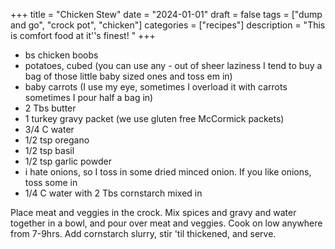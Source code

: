 ﻿+++
title = "Chicken Stew"
date = "2024-01-01"
draft = false
tags = ["dump and go", "crock pot", "chicken"]
categories = ["recipes"]
description = "This is comfort food at it''s finest! "
+++

* bs chicken boobs
* potatoes, cubed (you can use any - out of sheer laziness I tend to buy a bag of those little baby sized ones and toss em in)
* baby carrots (I use my eye, sometimes I overload it with carrots sometimes I pour half a bag in)
* 2 Tbs butter
* 1 turkey gravy packet (we use gluten free McCormick packets)
* 3/4 C water
* 1/2 tsp oregano
* 1/2 tsp basil
* 1/2 tsp garlic powder
* i hate onions, so I toss in some dried minced onion. If you like onions, toss some in
* 1/4 C water with 2 Tbs cornstarch mixed in

Place meat and veggies in the crock. Mix spices and gravy and water together in a bowl, and pour over meat and veggies. Cook on low anywhere from 7-9hrs. Add cornstarch slurry, stir 'til thickened, and serve.